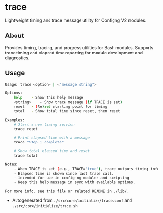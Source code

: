 # trace
Lightweight timing and trace message utility for Configng V2 modules.

## About
Provides timing, tracing, and progress utilities for Bash modules. Supports trace timing and elapsed time reporting for module development and diagnostics.

## Usage
~~~bash
Usage: trace <option> | <"message string">

Options:
	help	- Show this help message
	<string>	- Show trace message (if TRACE is set)
	reset	- (Re)set starting point for timing
	total	- Show total time since reset, then reset

Examples:
	# Start a new timing session
	trace reset

	# Print elapsed time with a message
	trace "Step 1 complete"

	# Show total elapsed time and reset
	trace total

Notes:
	- When TRACE is set (e.g., TRACE="true"), trace outputs timing info.
	- Elapsed time is shown since last trace call.
	- Intended for use in config-ng modules and scripting.
	- Keep this help message in sync with available options.

For more info, see this file or related README in ./lib/.
~~~

- Autogenerated from `./src/core/initialize/trace.conf` and `./src/core/initialize/trace.sh`
